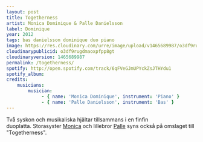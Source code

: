 ```yaml
---
layout: post
title: Togetherness
artist: Monica Dominique & Palle Danielsson
label: Dominique
year: 2012
tags: bas danielsson dominique duo piano
image: https://res.cloudinary.com/urre/image/upload/v1465689987/o3df9rugdmaoxpfpp8gt.jpg
cloudinarypublicid: o3df9rugdmaoxpfpp8gt
cloudinaryversion: 1465689987
permalink: /togetherness/
spotify: http://open.spotify.com/track/6qFVeGJmUPYckZsJTHYdu1
spotify_album: 
credits:
    musicians:
        musician:
             - { name: 'Monica Dominique', instrument: 'Piano' }
             - { name: 'Palle Danielsson', instrument: 'Bas' }
---
```


Två syskon och musikaliska hjältar tillsammans i en finfin duoplatta. Storasyster <a href="http://sv.wikipedia.org/wiki/Monica_Dominique">Monica</a> och lillebror <a href="http://sv.wikipedia.org/wiki/Palle_Danielsson">Palle</a> syns också på omslaget till "Togetherness".